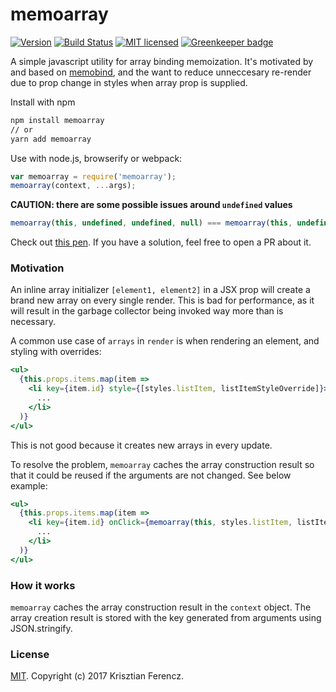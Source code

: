 memoarray
===========

[![Version](http://img.shields.io/npm/v/memoarray.svg)](https://www.npmjs.org/package/memoarray)
[![Build Status](https://travis-ci.org/krisztiaan/memoarray.svg?branch=master)](https://travis-ci.org/krisztiaan/memoarray)
[![MIT licensed](https://img.shields.io/badge/license-MIT-blue.svg)](./LICENSE) [![Greenkeeper badge](https://badges.greenkeeper.io/Krisztiaan/memoarray.svg)](https://greenkeeper.io/)

A simple javascript utility for array binding memoization. It's motivated by and based on [memobind](https://github.io/supnate/memobind), and the want to reduce unneccesary re-render due to prop change in styles when array prop is supplied.


Install with npm

```sh
npm install memoarray
// or
yarn add memoarray
```

Use with node.js, browserify or webpack:

```js
var memoarray = require('memoarray');
memoarray(context, ...args);
```

**CAUTION: there are some possible issues around `undefined` values**

```js
memoarray(this, undefined, undefined, null) === memoarray(this, undefined, null) // true
```

Check out [this pen](https://codepen.io/Krisztiaan/pen/XVmbjW). If you have a solution, feel free to open a PR about it.

### Motivation
An inline array initializer `[element1, element2]` in a JSX prop will create a brand new array on every single render. This is bad for performance, as it will result in the garbage collector being invoked way more than is necessary.

A common use case of `arrays` in `render` is when rendering an element, and styling with overrides:
```jsx
<ul>
  {this.props.items.map(item =>
    <li key={item.id} style={[styles.listItem, listItemStyleOverride]}>
      ...
    </li>
  )}
</ul>
```
This is not good because it creates new arrays in every update.

To resolve the problem, `memoarray` caches the array construction result so that it could be reused if the arguments are not changed. See below example:
```jsx
<ul>
  {this.props.items.map(item =>
    <li key={item.id} onClick={memoarray(this, styles.listItem, listItemStyleOverride)}>
      ...
    </li>
  )}
</ul>
```

### How it works
`memoarray` caches the array construction result in the `context` object. The array creation result is stored with the key generated from arguments using JSON.stringify.

### License

[MIT](LICENSE). Copyright (c) 2017 Krisztian Ferencz.
